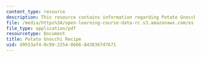```yaml
---
content_type: resource
description: This resource contains information regarding Potato Gnocchi Recipe.
file: /media/https%3A/open-learning-course-data-rc.s3.amazonaws.com/es-s41-speak-italian-with-your-mouth-full-spring-2012/d9553af40c99225486668438367d7671_MITES_S41S12_recipe_4.pdf
file_type: application/pdf
resourcetype: Document
title: Potato Gnocchi Recipe
uid: d9553af4-0c99-2254-8666-8438367d7671
---
```

